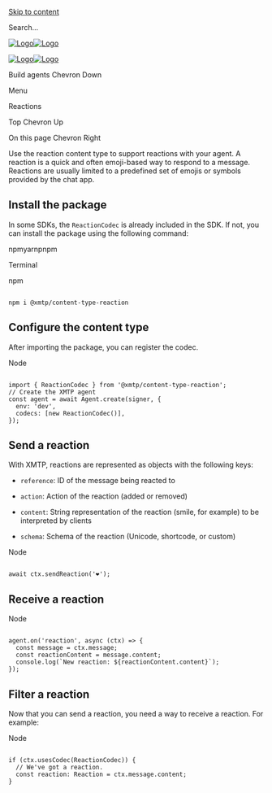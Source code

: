 [Skip to content](https://docs.xmtp.org/agents/content-types/reactions#vocs-content)

Search...

[![Logo](https://docs.xmtp.org/logomark-dark-purple.png)![Logo](https://docs.xmtp.org/logomark-light-purple.png)](https://docs.xmtp.org/)

[![Logo](https://docs.xmtp.org/logomark-dark-purple.png)![Logo](https://docs.xmtp.org/logomark-light-purple.png)](https://docs.xmtp.org/)

Build agents
Chevron Down

Menu

Reactions

Top
Chevron Up

On this page
Chevron Right

Use the reaction content type to support reactions with your agent. A reaction is a quick and often emoji-based way to respond to a message. Reactions are usually limited to a predefined set of emojis or symbols provided by the chat app.

## Install the package

In some SDKs, the `ReactionCodec` is already included in the SDK. If not, you can install the package using the following command:

npmyarnpnpm

Terminal

npm

```vocs_Code

npm i @xmtp/content-type-reaction
```

## Configure the content type

After importing the package, you can register the codec.

Node

```vocs_Code

import { ReactionCodec } from '@xmtp/content-type-reaction';
// Create the XMTP agent
const agent = await Agent.create(signer, {
  env: 'dev',
  codecs: [new ReactionCodec()],
});
```

## Send a reaction

With XMTP, reactions are represented as objects with the following keys:

- `reference`: ID of the message being reacted to

- `action`: Action of the reaction (added or removed)

- `content`: String representation of the reaction (smile, for example) to be interpreted by clients

- `schema`: Schema of the reaction (Unicode, shortcode, or custom)


Node

```vocs_Code

await ctx.sendReaction('❤️');
```

## Receive a reaction

Node

```vocs_Code

agent.on('reaction', async (ctx) => {
  const message = ctx.message;
  const reactionContent = message.content;
  console.log(`New reaction: ${reactionContent.content}`);
});
```

## Filter a reaction

Now that you can send a reaction, you need a way to receive a reaction. For example:

Node

```vocs_Code

if (ctx.usesCodec(ReactionCodec)) {
  // We've got a reaction.
  const reaction: Reaction = ctx.message.content;
}
```
